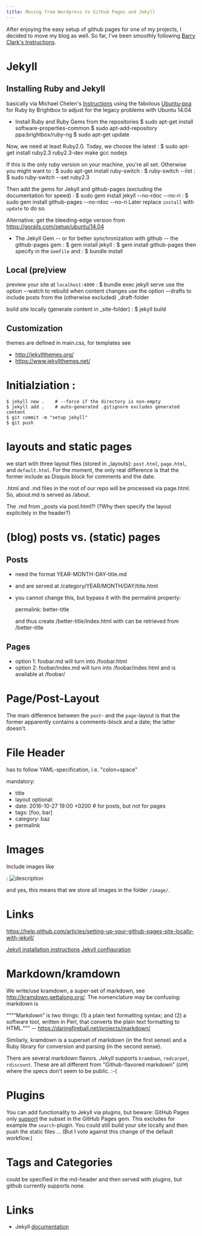 ```yaml
---
title: Moving from Wordpress to Github Pages and Jekyll
---
```


After enjoying the easy setup of github pages for one of my projects,
I decided to move my blog as well. So far, I've been smoothly following [Barry
Clark's
Instructions](https://www.smashingmagazine.com/2014/08/build-blog-jekyll-github-pages/).

# Jekyll

## Installing Ruby and Jekyll

basically via Michael Chelen's
[Instructions](http://michaelchelen.net/81fa/install-jekyll-2-ubuntu-14-04/)
using the fabolous
[Ubuntu-ppa](https://www.brightbox.com/docs/ruby/ubuntu/) for Ruby by Brightbox
to adjust for the legacy problems with Ubuntu 14.04

- Install Ruby and Ruby Gems from the repositories
$ sudo apt-get install software-properties-common
$ sudo apt-add-repository ppa:brightbox/ruby-ng
$ sudo apt-get update

Now, we need at least Ruby2.0. Today, we choose the latest
: $ sudo apt-get install ruby2.3 ruby2.3-dev make gcc nodejs

If this is the only ruby version on your machine, you're all set.
Otherwise you might want to
: $ sudo apt-get install ruby-switch
: $ ruby-switch --list
: $ sudo ruby-switch --set ruby2.3

Then add the gems for Jekyll and github-pages (excluding the
documentation for speed)
: $ sudo gem install jekyll --no-rdoc --no-ri
: $ sudo gem install github-pages --no-rdoc --no-ri
Later replace `install` with `update` to do so.


Alternative: get the bleeding-edge version from
https://gorails.com/setup/ubuntu/14.04

- The Jekyll Gem -- or for better synchronization with github -- the
  github-pages gem
: $ gem install jekyll
: $ gem install github-pages
then specify in the `Gemfile` and
: $ bundle install

## Local (pre)view

preview your site at `localhost:4000`
: $ bundle exec jekyll serve
use the option --watch to rebuild when content changes
use the option --drafts to include posts from the (otherwise excluded)
_draft-folder

build site locally (generate content in _site-folder)
: $ jekyll build

## Customization

themes are defined in main.css, for templates see
- http://jekyllthemes.org/
- https://www.jekyllthemes.net/

# Initialziation :

    $ jekyll new .    # --force if the directory is non-empty
    $ jekyll add .    # auto-generated .gitignore excludes generated content
    $ git commit -m "setup jekyll"
    $ git push

# layouts and static pages

we start with three layout files (stored in _layouts): `post.html`, `page.html`, and
`default.html`. For the
moment, the only real difference is that the former include as Disquis
block for comments and the date.

.html and .md files in the root of our repo will be processed via
page.html. So, about.md is served as <site-url>/about.

The .md from _posts via post.html?! (?Why then specify the
layout explicitely in the header?)

# (blog) posts vs. (static) pages

## Posts
- need the format YEAR-MONTH-DAY-title.md
- and are served at <site-url>/category/YEAR/MONTH/DAY/title.html
- you cannot change this, but bypass it with the permalink property:

    permalink:   better-title

  and thus create <site-url>/better-title/index.html with can be
  retrieved from <site-url>/better-title

## Pages
- option 1: foobar.md will turn into <site-url>/foobar.html
- option 2: foobar/index.md will turn into <site-url>/foobar/index.html
  and is available at <site-url>/foobar/

# Page/Post-Layout

The main difference between the `post`- and the `page`-layout is that the
former apparently contains a comments-block and a date; the latter doesn't.

# File Header

has to follow YAML-specification, i.e. "colon+space"

mandatory:
- title
- layout
optional:
- date: 2016-10-27 19:00 +0200    # for posts, but not for pages
- tags: [foo, bar]
- category: baz
- permalink


# Images

Include images like

: ![description](/images/file.png)

and yes, this means that we store all images in the folder `/image/`.

# Links

https://help.github.com/articles/setting-up-your-github-pages-site-locally-with-jekyll/

[Jekyll installation
instructions](http://jekyllrb.com/docs/installation/)
[Jekyll configuration](https://jekyllrb.com/docs/configuration/)

# Markdown/kramdown

We write/use kramdown, a super-set of markdown, see
http://kramdown.gettalong.org/. The nomenclature may be confusing:
markdown is

"""“Markdown” is two things: (1) a plain text formatting syntax; and (2)
a software tool, written in Perl, that converts the plain text
formatting to HTML.""" -- https://daringfireball.net/projects/markdown/

Similarly, kramdown is a superset of markdown (in the first sense) and a
Ruby library for conversion and parsing (in the second sense).

There are several markdown flavors. Jekyll supports `kramdown`,
`redcarpet`, `rdiscount`. These are all different from
"Github-flavored markdown" (`GFM`) where the specs don't seem to be
public. :-(

# Plugins

You can add functionality to Jekyll via plugins, but beware: GitHub
Pages only
[support](https://help.github.com/articles/adding-jekyll-plugins-to-a-github-pages-site/)
the subset in the GitHub Pages gem. This excludes for example the
`search`-plugin. You could still build your site locally and then push
the static files ... (But I vote against this change of the default
workflow.)

# Tags and Categories

could be specified in the md-header and then served with plugins, but
github currently supports none.

# Links

- Jekyll [documentation](http://jekyllrb.com/docs/home/)
